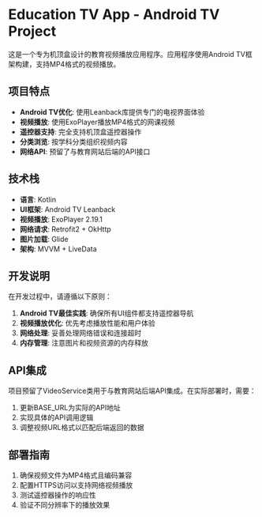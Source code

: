 <!-- Use this file to provide workspace-specific custom instructions to Copilot. For more details, visit https://code.visualstudio.com/docs/copilot/copilot-customization#_use-a-githubcopilotinstructionsmd-file -->

# Education TV App - Android TV Project

这是一个专为机顶盒设计的教育视频播放应用程序。应用程序使用Android TV框架构建，支持MP4格式的视频播放。

## 项目特点

- **Android TV优化**: 使用Leanback库提供专门的电视界面体验
- **视频播放**: 使用ExoPlayer播放MP4格式的网课视频
- **遥控器支持**: 完全支持机顶盒遥控器操作
- **分类浏览**: 按学科分类组织视频内容
- **网络API**: 预留了与教育网站后端的API接口

## 技术栈

- **语言**: Kotlin
- **UI框架**: Android TV Leanback
- **视频播放**: ExoPlayer 2.19.1
- **网络请求**: Retrofit2 + OkHttp
- **图片加载**: Glide
- **架构**: MVVM + LiveData

## 开发说明

在开发过程中，请遵循以下原则：

1. **Android TV最佳实践**: 确保所有UI组件都支持遥控器导航
2. **视频播放优化**: 优先考虑播放性能和用户体验
3. **网络处理**: 妥善处理网络错误和连接超时
4. **内存管理**: 注意图片和视频资源的内存释放

## API集成

项目预留了VideoService类用于与教育网站后端API集成。在实际部署时，需要：

1. 更新BASE_URL为实际的API地址
2. 实现具体的API调用逻辑
3. 调整视频URL格式以匹配后端返回的数据

## 部署指南

1. 确保视频文件为MP4格式且编码兼容
2. 配置HTTPS访问以支持网络视频播放
3. 测试遥控器操作的响应性
4. 验证不同分辨率下的播放效果
